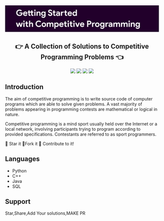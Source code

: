 <p align="center">
 <img src=".github/logo.png">
 </p>


<h2 align="center">👉 A Collection of Solutions to Competitive Programming Problems 👈</h2>
<p align="center">
<img src="https://img.shields.io/badge/language-Python-blue?style=for-the-badge">
<img src="https://img.shields.io/badge/language-C++-blue?style=for-the-badge">
<img src="https://img.shields.io/badge/language-Java-blue?style=for-the-badge">
<img src="https://img.shields.io/badge/language-SQL-blue?style=for-the-badge">
 </p>
 
 ## Introduction
  The aim of competitive programming is to write source code of computer programs which are able to solve given problems. A vast majority of problems appearing in programming contests are mathematical or logical in nature.

Competitive programming is a mind sport usually held over the Internet or a local network, involving participants trying to program according to provided specifications. Contestants are referred to as sport programmers.

:star2: Star it 
:fork_and_knife:Fork it
:handshake: Contribute to it!


## Languages 
- Python
- C++
- Java
- SQL

## Support

Star,Share,Add Your solutions,MAKE PR 
